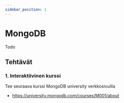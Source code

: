 ```yaml
---
sidebar_position: 1
---
```


# MongoDB

Todo

## Tehtävät

### 1. Interaktiivinen kurssi
Tee seuraava kurssi MongoDB university verkkosivuilla
* https://university.mongodb.com/courses/M001/about
